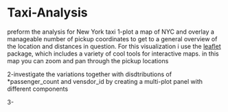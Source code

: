 # Taxi-Analysis
preform the analysis for New York taxi 
1-plot a map of NYC and overlay a manageable number of pickup coordinates to get to a general overview of the location and distances in question. For this visualization i use the [leaflet](https://rstudio.github.io/leaflt/) package, which includes a variety of cool tools for interactive maps. in this map you can zoom and pan through the pickup locations

2-investigate the variations together with disdtributions of *passenger\_count and vensdor_id by creating a multi-plot panel with different components

3-
